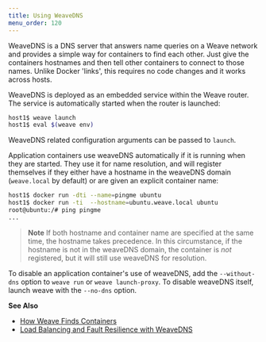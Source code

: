 ```yaml
---
title: Using WeaveDNS
menu_order: 120
---
```




WeaveDNS is a DNS server that answers name queries on a Weave network
and provides a simple way for containers to find each other. Just give
the containers hostnames and then tell other containers to connect to
those names.  Unlike Docker 'links', this requires no code changes and
it works across hosts.

WeaveDNS is deployed as an embedded service within the Weave router.
The service is automatically started when the router is launched:

```bash
host1$ weave launch
host1$ eval $(weave env)
```

WeaveDNS related configuration arguments can be passed to `launch`.

Application containers use weaveDNS automatically if it is
running when they are started. They use it for name
resolution, and will register themselves if they either have a
hostname in the weaveDNS domain (`weave.local` by default) or are given an explicit container name:

```bash
host1$ docker run -dti --name=pingme ubuntu
host1$ docker run -ti  --hostname=ubuntu.weave.local ubuntu
root@ubuntu:/# ping pingme
...
```

> **Note** If both hostname and container name are specified at
the same time, the hostname takes precedence. In this circumstance, if
the hostname is not in the weaveDNS domain, the container is *not*
registered, but it will still use weaveDNS for resolution.

To disable an application container's use of weaveDNS, add the
`--without-dns` option to `weave run` or `weave launch-proxy`. To
disable weaveDNS itself, launch weave with the `--no-dns` option.

**See Also**

 * [How Weave Finds Containers](/site/weave-docker-api/how-works-weavedns.md)
 * [Load Balancing and Fault Resilience with WeaveDNS](/site/weave-docker-api/load-balance-fault-weavedns.md)
